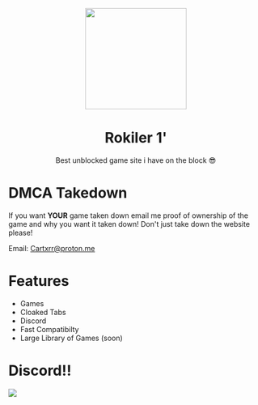 <p align="center">
<img style="height: 200px;" src="https://railingames.github.io/imgs/Logo.png">
</p>
<h1 align="center">Rokiler 1'</h1>
<p align="center">Best unblocked game site i have on the block 😎</p>

# DMCA Takedown 
 If you want **YOUR** game taken down email me proof of ownership of the game and why you want it taken down! Don't just take down the website please! 
 
 Email: [Cartxrr@proton.me](mailto:Cartxrr@proton.me) 
# Features
- Games
- Cloaked Tabs
- Discord
- Fast Compatibilty
- Large Library of Games (soon)

# Discord!!
[![](https://invidget.switchblade.xyz/7gacGPFbMk?theme=dark)](https://discord.gg/7gacGPFbMk)
